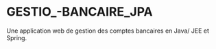 # GESTIO_-BANCAIRE_JPA
Une application web de gestion des comptes bancaires en Java/ JEE et Spring.

